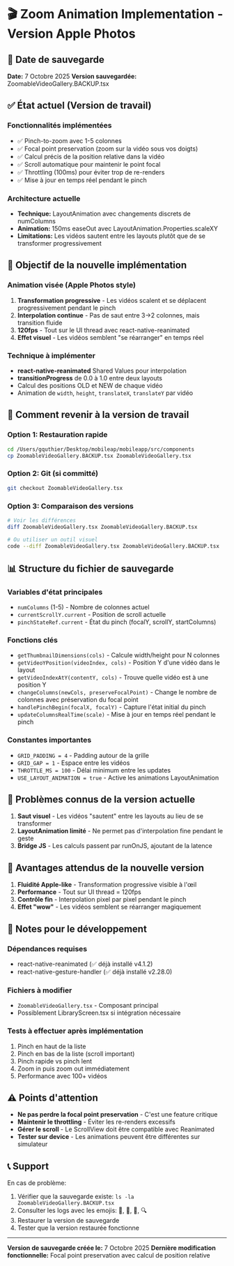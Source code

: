 # 🎬 Zoom Animation Implementation - Version Apple Photos

## 📅 Date de sauvegarde
**Date:** 7 Octobre 2025
**Version sauvegardée:** ZoomableVideoGallery.BACKUP.tsx

## ✅ État actuel (Version de travail)

### Fonctionnalités implémentées
- ✅ Pinch-to-zoom avec 1-5 colonnes
- ✅ Focal point preservation (zoom sur la vidéo sous vos doigts)
- ✅ Calcul précis de la position relative dans la vidéo
- ✅ Scroll automatique pour maintenir le point focal
- ✅ Throttling (100ms) pour éviter trop de re-renders
- ✅ Mise à jour en temps réel pendant le pinch

### Architecture actuelle
- **Technique:** LayoutAnimation avec changements discrets de numColumns
- **Animation:** 150ms easeOut avec LayoutAnimation.Properties.scaleXY
- **Limitations:** Les vidéos sautent entre les layouts plutôt que de se transformer progressivement

## 🚀 Objectif de la nouvelle implémentation

### Animation visée (Apple Photos style)
1. **Transformation progressive** - Les vidéos scalent et se déplacent progressivement pendant le pinch
2. **Interpolation continue** - Pas de saut entre 3→2 colonnes, mais transition fluide
3. **120fps** - Tout sur le UI thread avec react-native-reanimated
4. **Effet visuel** - Les vidéos semblent "se réarranger" en temps réel

### Technique à implémenter
- **react-native-reanimated** Shared Values pour interpolation
- **transitionProgress** de 0.0 à 1.0 entre deux layouts
- Calcul des positions OLD et NEW de chaque vidéo
- Animation de `width`, `height`, `translateX`, `translateY` par vidéo

## 🔧 Comment revenir à la version de travail

### Option 1: Restauration rapide
```bash
cd /Users/gquthier/Desktop/mobileap/mobileapp/src/components
cp ZoomableVideoGallery.BACKUP.tsx ZoomableVideoGallery.tsx
```

### Option 2: Git (si committé)
```bash
git checkout ZoomableVideoGallery.tsx
```

### Option 3: Comparaison des versions
```bash
# Voir les différences
diff ZoomableVideoGallery.tsx ZoomableVideoGallery.BACKUP.tsx

# Ou utiliser un outil visuel
code --diff ZoomableVideoGallery.tsx ZoomableVideoGallery.BACKUP.tsx
```

## 📊 Structure du fichier de sauvegarde

### Variables d'état principales
- `numColumns` (1-5) - Nombre de colonnes actuel
- `currentScrollY.current` - Position de scroll actuelle
- `pinchStateRef.current` - État du pinch (focalY, scrollY, startColumns)

### Fonctions clés
- `getThumbnailDimensions(cols)` - Calcule width/height pour N colonnes
- `getVideoYPosition(videoIndex, cols)` - Position Y d'une vidéo dans le layout
- `getVideoIndexAtY(contentY, cols)` - Trouve quelle vidéo est à une position Y
- `changeColumns(newCols, preserveFocalPoint)` - Change le nombre de colonnes avec préservation du focal point
- `handlePinchBegin(focalX, focalY)` - Capture l'état initial du pinch
- `updateColumnsRealTime(scale)` - Mise à jour en temps réel pendant le pinch

### Constantes importantes
- `GRID_PADDING = 4` - Padding autour de la grille
- `GRID_GAP = 1` - Espace entre les vidéos
- `THROTTLE_MS = 100` - Délai minimum entre les updates
- `USE_LAYOUT_ANIMATION = true` - Active les animations LayoutAnimation

## 🐛 Problèmes connus de la version actuelle

1. **Saut visuel** - Les vidéos "sautent" entre les layouts au lieu de se transformer
2. **LayoutAnimation limité** - Ne permet pas d'interpolation fine pendant le geste
3. **Bridge JS** - Les calculs passent par runOnJS, ajoutant de la latence

## 🎯 Avantages attendus de la nouvelle version

1. **Fluidité Apple-like** - Transformation progressive visible à l'œil
2. **Performance** - Tout sur UI thread = 120fps
3. **Contrôle fin** - Interpolation pixel par pixel pendant le pinch
4. **Effet "wow"** - Les vidéos semblent se réarranger magiquement

## 📝 Notes pour le développement

### Dépendances requises
- react-native-reanimated (✅ déjà installé v4.1.2)
- react-native-gesture-handler (✅ déjà installé v2.28.0)

### Fichiers à modifier
- `ZoomableVideoGallery.tsx` - Composant principal
- Possiblement LibraryScreen.tsx si intégration nécessaire

### Tests à effectuer après implémentation
1. Pinch en haut de la liste
2. Pinch en bas de la liste (scroll important)
3. Pinch rapide vs pinch lent
4. Zoom in puis zoom out immédiatement
5. Performance avec 100+ vidéos

## ⚠️ Points d'attention

- **Ne pas perdre la focal point preservation** - C'est une feature critique
- **Maintenir le throttling** - Éviter les re-renders excessifs
- **Gérer le scroll** - Le ScrollView doit être compatible avec Reanimated
- **Tester sur device** - Les animations peuvent être différentes sur simulateur

## 📞 Support

En cas de problème:
1. Vérifier que la sauvegarde existe: `ls -la ZoomableVideoGallery.BACKUP.tsx`
2. Consulter les logs avec les emojis: 🎯, 🔄, 📐, 🔍
3. Restaurer la version de sauvegarde
4. Tester que la version restaurée fonctionne

---

**Version de sauvegarde créée le:** 7 Octobre 2025
**Dernière modification fonctionnelle:** Focal point preservation avec calcul de position relative
